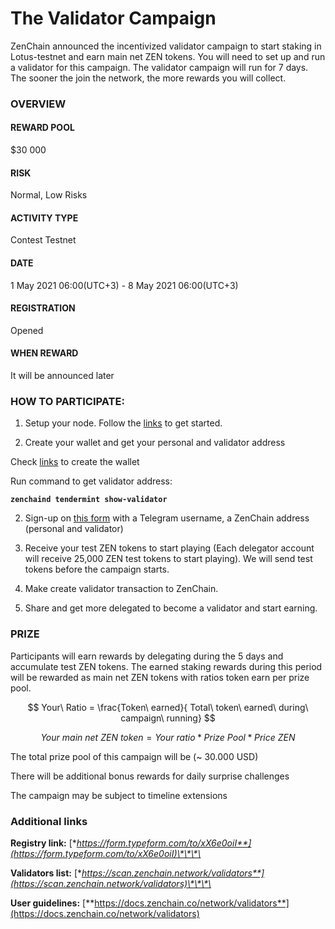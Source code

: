 # The Validator Campaign

ZenChain announced the incentivized validator campaign to start staking in Lotus-testnet and earn main net ZEN tokens. You will need to set up and run a validator for this campaign. The validator campaign will run for 7 days. The sooner the join the network, the more rewards you will collect.

### **OVERVIEW**

#### REWARD POOL

$30 000

#### RISK

Normal, Low Risks

#### ACTIVITY TYPE

Contest Testnet

#### DATE

1 May 2021 06:00\(UTC+3\) - 8 May 2021 06:00\(UTC+3\)

#### REGISTRATION

Opened

#### WHEN REWARD

It will be announced later

### **HOW TO PARTICIPATE:**

1. Setup your node. Follow the [links](https://docs.zenchain.co/network/validators) to get started.

2. Create your wallet and get your personal and validator address

Check [links](https://docs.zenchain.co/network/validators/add-your-wallet) to create the wallet

Run command to get validator address:

**`zenchaind tendermint show-validator`**

2. Sign-up on [this form](https://form.typeform.com/to/xX6e0oiI) with a Telegram username, a ZenChain address \(personal and validator\)

3. Receive your test ZEN tokens to start playing \(Each delegator account will receive 25,000 ZEN test tokens to start playing\). We will send test tokens before the campaign starts. 

4. Make create validator transaction to ZenChain.

5. Share and get more delegated to become a validator and start earning. 

### **PRIZE**

Participants will earn rewards by delegating during the 5 days and accumulate test ZEN tokens. The earned staking rewards during this period will be rewarded as main net ZEN tokens with ratios token earn per prize pool. 

$$
Your\ Ratio = \frac{Token\ earned}{
 Total\ token\ earned\ during\ campaign\ running}
$$

$$
Your\ main\ net\ ZEN\ token = Your\ ratio * Prize\ Pool * Price\ ZEN
$$

The total prize pool of this campaign will be \(~ 30.000 USD\)

There will be additional bonus rewards for daily surprise challenges

The campaign may be subject to timeline extensions

### **Additional links**

**Registry link:** [**https://form.typeform.com/to/xX6e0oiI**](https://form.typeform.com/to/xX6e0oiI)\*\*\*\*

**Validators list:** [**https://scan.zenchain.network/validators**](https://scan.zenchain.network/validators)\*\*\*\*

**User guidelines:** [**https://docs.zenchain.co/network/validators**](https://docs.zenchain.co/network/validators)


